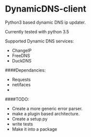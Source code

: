# DynamicDNS-client
Python3 based dynamic DNS ip updater.

Currently tested with python 3.5

Supported Dynamic DNS services:
- ChangeIP
- FreeDNS
- DuckDNS

####Dependancies:
- Requests
- netifaces
- 
####TODO:
- Create a more generic error parser.
- make a plugin based architecture.
- Create a setup.py
- write tests
- Make it into a package
